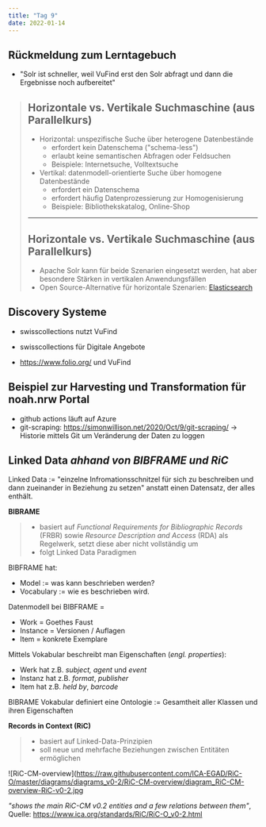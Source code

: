 ```yaml
---
title: "Tag 9"
date: 2022-01-14
---
```


## Rückmeldung zum Lerntagebuch

* "Solr ist schneller, weil VuFind erst den Solr abfragt und dann die Ergebnisse noch aufbereitet"

> ## Horizontale vs. Vertikale Suchmaschine (aus Parallelkurs)
> 
> * Horizontal: unspezifische Suche über heterogene Datenbestände
>     * erfordert kein Datenschema ("schema-less")
>     * erlaubt keine semantischen Abfragen oder Feldsuchen
>     * Beispiele: Internetsuche, Volltextsuche
> * Vertikal: datenmodell-orientierte Suche über homogene Datenbestände
>     * erfordert ein Datenschema
>     * erfordert häufig Datenprozessierung zur Homogenisierung
>     * Beispiele: Bibliothekskatalog, Online-Shop
> 
> ---
> 
> ## Horizontale vs. Vertikale Suchmaschine (aus Parallelkurs)
> 
> * Apache Solr kann für beide Szenarien eingesetzt werden, hat aber besondere Stärken in vertikalen Anwendungsfällen
> * Open Source-Alternative für horizontale Szenarien: [Elasticsearch](https://www.elastic.co/de/elasticsearch/)

## Discovery Systeme

* swisscollections nutzt VuFind
* swisscollections für Digitale Angebote

* https://www.folio.org/ und VuFind 

## Beispiel zur Harvesting und Transformation für noah.nrw Portal

- github actions läuft auf Azure
- git-scraping: https://simonwillison.net/2020/Oct/9/git-scraping/ -> Historie mittels Git um Veränderung der Daten zu loggen

## Linked Data _ahhand von BIBFRAME und RiC_

Linked Data := "einzelne Infromationsschnitzel für sich zu beschreiben und dann zueinander in Beziehung zu setzen" anstatt einen Datensatz, der alles enthält.

**BIBRAME**

> * basiert auf *Functional Requirements for Bibliographic Records* (FRBR) sowie *Resource Description and Access* (RDA) als Regelwerk, setzt diese aber nicht vollständig um
> * folgt Linked Data Paradigmen

BIBFRAME hat:

* Model := was kann beschrieben werden?
* Vocabulary := wie es beschrieben wird.

Datenmodell bei BIBFRAME = 

* Work = Goethes Faust
* Instance = Versionen / Auflagen
* Item = konkrete Exemplare

Mittels Vokabular beschreibt man Eigenschaften (_engl. properties_):

- Werk hat z.B. _subject, agent_ und _event_
- Instanz hat z.B. _format_, _publisher_
- Item hat z.B. _held by_, _barcode_

BIBRAME Vokabular definiert eine Ontologie := Gesamtheit aller Klassen und ihren Eigenschaften

**Records in Context (RiC)**

> * basiert auf Linked-Data-Prinzipien
> * soll neue und mehrfache Beziehungen zwischen Entitäten ermöglichen

![RiC-CM-overview](https://raw.githubusercontent.com/ICA-EGAD/RiC-O/master/diagrams/diagrams_v0-2/RiC-CM-overview/diagram_RiC-CM-overview-RiC-v0-2.jpg

_"shows the main RiC-CM v0.2 entities and a few relations between them"_, Quelle: https://www.ica.org/standards/RiC/RiC-O_v0-2.html
